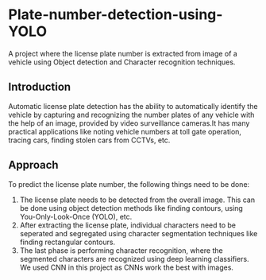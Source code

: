 # Plate-number-detection-using-YOLO
A project where the license plate number is extracted from image of a vehicle using Object detection and Character recognition techniques.
## Introduction
Automatic license plate detection has the ability to automatically identify the vehicle by capturing and recognizing the number plates of any vehicle with the help of an image, 
provided by video surveillance cameras.It has many practical applications like noting vehicle numbers at toll gate operation, tracing cars, finding stolen cars from CCTVs, etc.
## Approach
To predict the license plate number, the following things need to be done:

1. The license plate needs to be detected from the overall image. This can be done using object detection methods like finding contours, using You-Only-Look-Once (YOLO), etc.
2. After extracting the license plate, individual characters need to be seperated and segregated using character segmentation techniques like finding rectangular contours.
3. The last phase is performing character recognition, where the segmented characters are recognized using deep learning classifiers. We used CNN in this project as CNNs work the best with images.
